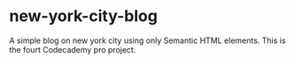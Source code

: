 # new-york-city-blog
A simple blog on new york city using only Semantic HTML elements. This is the fourt Codecademy pro project. 
